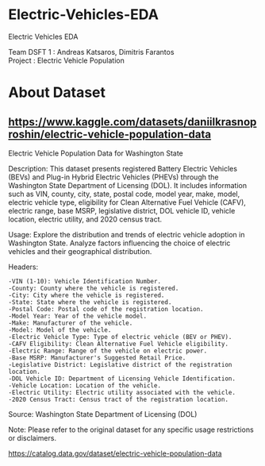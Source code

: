 # Electric-Vehicles-EDA
Electric Vehicles EDA

Team DSFT 1 : Andreas Katsaros, Dimitris Farantos <br>
Project : Electric Vehicle Population


# About Dataset

## https://www.kaggle.com/datasets/daniilkrasnoproshin/electric-vehicle-population-data

Electric Vehicle Population Data for Washington State

Description:
This dataset presents registered Battery Electric Vehicles (BEVs) and Plug-in Hybrid Electric Vehicles (PHEVs) through the Washington State Department of Licensing (DOL). It includes information such as VIN, county, city, state, postal code, model year, make, model, electric vehicle type, eligibility for Clean Alternative Fuel Vehicle (CAFV), electric range, base MSRP, legislative district, DOL vehicle ID, vehicle location, electric utility, and 2020 census tract.

Usage:
Explore the distribution and trends of electric vehicle adoption in Washington State. Analyze factors influencing the choice of electric vehicles and their geographical distribution.

Headers:

    -VIN (1-10): Vehicle Identification Number.
    -County: County where the vehicle is registered.
    -City: City where the vehicle is registered.
    -State: State where the vehicle is registered.
    -Postal Code: Postal code of the registration location.
    -Model Year: Year of the vehicle model.
    -Make: Manufacturer of the vehicle.
    -Model: Model of the vehicle.
    -Electric Vehicle Type: Type of electric vehicle (BEV or PHEV).
    -CAFV Eligibility: Clean Alternative Fuel Vehicle eligibility.
    -Electric Range: Range of the vehicle on electric power.
    -Base MSRP: Manufacturer's Suggested Retail Price.
    -Legislative District: Legislative district of the registration location.
    -DOL Vehicle ID: Department of Licensing Vehicle Identification.
    -Vehicle Location: Location of the vehicle.
    -Electric Utility: Electric utility associated with the vehicle.
    -2020 Census Tract: Census tract of the registration location.

Source: Washington State Department of Licensing (DOL)

Note: Please refer to the original dataset for any specific usage restrictions or disclaimers.

https://catalog.data.gov/dataset/electric-vehicle-population-data